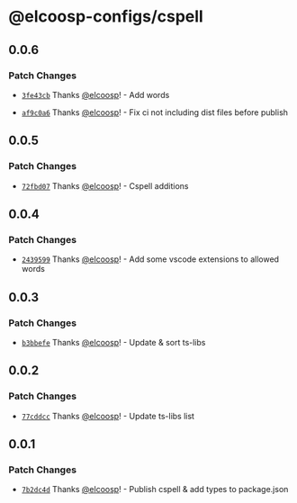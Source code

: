 # @elcoosp-configs/cspell

## 0.0.6

### Patch Changes

- [`3fe43cb`](https://github.com/elcoosp/elcoosp-configs/commit/3fe43cbc793c27bc930301d2165e24c2c68d5ff9) Thanks [@elcoosp](https://github.com/elcoosp)! - Add words

- [`af9c0a6`](https://github.com/elcoosp/elcoosp-configs/commit/af9c0a6383483778fc0127fec831d6393720b786) Thanks [@elcoosp](https://github.com/elcoosp)! - Fix ci not including dist files before publish

## 0.0.5

### Patch Changes

- [`72fbd07`](https://github.com/elcoosp/elcoosp-configs/commit/72fbd07da2009c8f3fe298b1b13dc36143f22a43) Thanks [@elcoosp](https://github.com/elcoosp)! - Cspell additions

## 0.0.4

### Patch Changes

- [`2439599`](https://github.com/elcoosp/elcoosp-configs/commit/2439599ef9ce1edb94e6529dae51120af74c2a82) Thanks [@elcoosp](https://github.com/elcoosp)! - Add some vscode extensions to allowed words

## 0.0.3

### Patch Changes

- [`b3bbefe`](https://github.com/elcoosp/elcoosp-configs/commit/b3bbefe19d103865071d8b1bdf74a69b5d962582) Thanks [@elcoosp](https://github.com/elcoosp)! - Update & sort ts-libs

## 0.0.2

### Patch Changes

- [`77cddcc`](https://github.com/elcoosp/elcoosp-configs/commit/77cddccd52f623486c452d138072a688762bbfdf) Thanks [@elcoosp](https://github.com/elcoosp)! - Update ts-libs list

## 0.0.1

### Patch Changes

- [`7b2dc4d`](https://github.com/elcoosp/elcoosp-configs/commit/7b2dc4dd78eafafe3f7507036d6c938f02cd0eec) Thanks [@elcoosp](https://github.com/elcoosp)! - Publish cspell & add types to package.json
